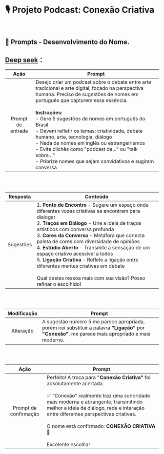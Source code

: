 # 🎙️ Projeto Podcast: Conexão Criativa

</br>


## 🧠 Prompts - Desenvolvimento do Nome.

## [Deep seek](deepseek.com)：

|   Ação   | Prompt                                                                                                                                          |
| :------: | ------------------------------------------------------------------------------------------------------------------------------------------------------------------------------------------------------------------------------------------------------------------------------ |
|  Prompt de entrada  | Desejo criar um podcast sobre o debate entre arte tradicional e arte digital, focado na perspectiva humana. Preciso de sugestões de nomes em português que capturem essa essência. <br><br> **Instruções:** <br>- Gere 5 sugestões de nomes em português do Brasil <br>- Devem refletir os temas: criatividade, debate humano, arte, tecnologia, diálogo <br>- Nada de nomes em inglês ou estrangeirismos <br>- Evite clichês como "podcast de..." ou "talk sobre..." <br>- Priorize nomes que sejam convidativos e sugiram conversa |

</br>
</br>

|   Resposta   | Conteúdo |
| :------: | ------------------------------------------------------------------------------------------------------------------------------------------------------------------------------------------------------------------------------------------------------------------------------ |
| Sugestões | 1. **Ponto de Encontro** - Sugere um espaço onde diferentes vozes criativas se encontram para dialogar <br> 2. **Traços em Diálogo** - Une a ideia de traços artísticos com conversa profunda <br> 3. **Cores da Conversa** - Metáfora que conecta paleta de cores com diversidade de opiniões <br> 4. **Estúdio Aberto** - Transmite a sensação de um espaço criativo acessível a todos <br> 5. **Ligação Criativa** - Reflete a ligação entre diferentes mentes criativas em debate <br><br> Qual destes ressoa mais com sua visão? Posso refinar o escolhido! |

</br>
</br>


|   Modificação   | Prompt |
| :------: | ------------------------------------------------------------------------------------------------------------------------------------------------------------------------------------------------------------------------------------------------------------------------------ |
| Alteração | A sugestão número 5 me parece apropriada, porém irei substituir a palavra **"Ligação"** por **"Conexão"**, me parece mais apropriado e mais moderno. |

</br>
</br>

|   Ação   | Prompt |
| :------: | ------------------------------------------------------------------------------------------------------------------------------------------------------------------------------------------------------------------------------------------------------------------------------ |
|  Prompt de confirmação  | Perfeito! A troca para **"Conexão Criativa"** foi absolutamente acertada. <br><br> ✅ "Conexão" realmente traz uma sonoridade mais moderna e abrangente, transmitindo melhor a ideia de diálogo, rede e interação entre diferentes perspectivas criativas. <br><br> O nome está confirmado: **CONEXÃO CRIATIVA** 🎯 <br><br> Excelente escolha! |





